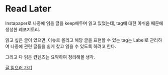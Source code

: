# Read Later

Instapaper로 나중에 읽을 글을 keep해두며 읽고 있었는데, tag에 대한 아쉬움 때문에 생성한 레포지토리.

읽고 싶은 글이 있으면, 이슈로 올리고 해당 글을 표현할 수 있는 tag는 Label로 관리하여 나중에 관련 글들을 쉽게 찾고 읽을 수 있도록 하려고 한다.

그리고 다 읽은 컨텐츠는 요약하여 정리해볼 생각.

[글 읽으러 가기](https://github.com/devyoungjin/readlater/issues)